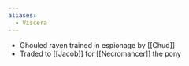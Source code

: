```yaml
---
aliases:
  - Viscera
---
```

- Ghouled raven trained in espionage by [[Chud]]
- Traded to [[Jacob]] for [[Necromancer]] the pony